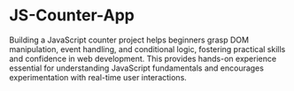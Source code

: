 # JS-Counter-App
Building a JavaScript counter project helps beginners grasp DOM manipulation, event handling, and conditional logic, fostering practical skills and confidence in web development. This provides hands-on experience essential for understanding JavaScript fundamentals and encourages experimentation with real-time user interactions.
